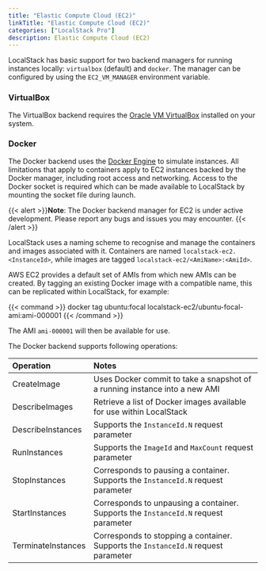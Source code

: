 ```yaml
---
title: "Elastic Compute Cloud (EC2)"
linkTitle: "Elastic Compute Cloud (EC2)"
categories: ["LocalStack Pro"]
description: Elastic Compute Cloud (EC2)
---
```


LocalStack has basic support for two backend managers for running instances locally: `virtualbox` (default) and `docker`.
The manager can be configured by using the `EC2_VM_MANAGER` environment variable.

### VirtualBox

The VirtualBox backend requires the [Oracle VM VirtualBox](https://www.virtualbox.org/) installed on your system.

<!-- Where is the stuff about EC2 local daemon documented? Link it here? -->

### Docker

The Docker backend uses the [Docker Engine](https://docs.docker.com/engine/) to simulate instances.
All limitations that apply to containers apply to EC2 instances backed by the Docker manager, including root access and networking.
Access to the Docker socket is required which can be made available to LocalStack by mounting the socket file during launch.

{{< alert >}}**Note**:
The Docker backend manager for EC2 is under active development.
Please report any bugs and issues you may encounter.
{{< /alert >}}

LocalStack uses a naming scheme to recognise and manage the containers and images associated with it.
Containers are named `localstack-ec2.<InstanceId>`, while images are tagged `localstack-ec2/<AmiName>:<AmiId>`.

AWS EC2 provides a default set of AMIs from which new AMIs can be created.
By tagging an existing Docker image with a compatible name, this can be replicated within LocalStack, for example:

{{< command >}}
docker tag ubuntu:focal localstack-ec2/ubuntu-focal-ami:ami-000001
{{< /command >}}

The AMI `ami-000001` will then be available for use.

The Docker backend supports following operations:

| Operation | Notes |
|:----------|:------|
| CreateImage | Uses Docker commit to take a snapshot of a running instance into a new AMI |
| DescribeImages | Retrieve a list of Docker images available for use within LocalStack |
| DescribeInstances | Supports the `InstanceId.N` request parameter |
| RunInstances | Supports the `ImageId` and `MaxCount` request parameter |
| StopInstances | Corresponds to pausing a container. Supports the `InstanceId.N` request parameter |
| StartInstances | Corresponds to unpausing a container. Supports the `InstanceId.N` request parameter |
| TerminateInstances | Corresponds to stopping a container. Supports the `InstanceId.N` request parameter |
